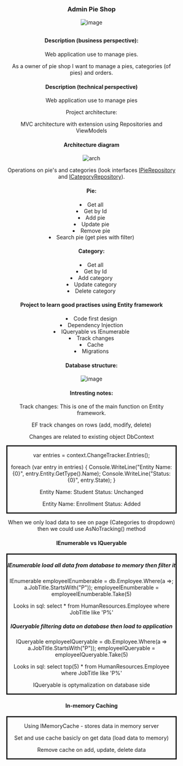 <!DOCTYPE html>
<html>
<head>
</head>
<body style="margin: auto; text-align: center;">
    <h3>Admin Pie Shop</h3>
    
![image](https://github.com/kadisin/PieShopAdmin/assets/38622355/9f74fe95-f7e8-4639-b035-7333b3561f57)

<div class="container" style="text-align: center; margin: 30px">
<h4>Description (business perspective):</h4>

<p>Web application use to manage pies.</p>

<p>As a owner of pie shop I want to manage a pies, categories (of pies) and orders.

<h4>Description (technical perspective)</h4>

<p>Web application use to manage pies</p>

<p>Project architecture:</p>

<p>MVC architecture with extension using Repositories and ViewModels</p>

<h4>Architecture diagram</h4>

![arch](https://github.com/kadisin/PieShopAdmin/assets/38622355/b6c88b13-5b37-4163-84c3-a3e60c9c01a7)


<p>Operations on pie's and categories (look interfaces <a href="https://github.com/kadisin/PieShopAdmin/blob/master/PieShopAdmin/Models/Repositories/IPieRepository.cs">IPieRepository</a> and <a href="https://github.com/kadisin/PieShopAdmin/blob/master/PieShopAdmin/Models/Repositories/ICategoryRepository.cs">ICategoryRepository</a>).</p>

<h4> Pie:</h4>
<li>Get all</li>
<li>Get by Id</li>
<li>Add pie</li>
<li>Update pie</li>
<li>Remove pie</li>
<li>Search pie (get pies with filter)</li>

<h4>Category:</h4>
<li>Get all</li>
<li>Get by Id</li>
<li>Add category</li>
<li>Update category</li>
<li>Delete category</li>
<p />
<h4>Project to learn good practises using Entity framework</h4>
<p />
<li>Code first design</li>
<li>Dependency Injection</li>
<li>IQueryable vs IEnumerable</li>
<li>Track changes</li>
<li>Cache</li>
<li>Migrations</li>
<p></p>
<h4>Database structure:</h4>

![image](https://github.com/kadisin/PieShopAdmin/assets/38622355/73803411-973a-4359-8255-88682482a2fe) 

<h4>Intresting notes: </h4>
<p>Track changes: This is one of the main function on Entity framework.</p>
<p>EF track changes on rows (add, modify, delete) </p> 
<p>Changes are related to existing object DbContext</p>
<div class="border" style="border-style: solid;">
    <p>var entries = context.ChangeTracker.Entries();</p>
    <p>foreach (var entry in entries) { Console.WriteLine("Entity Name: {0}", entry.Entity.GetType().Name); Console.WriteLine("Status: {0}", entry.State); }</p>
    <p>Entity Name: Student Status: Unchanged</p>
    <p>Entity Name: Enrollment Status: Added</p>
</div>
<p>When we only load data to see on page (Categories to dropdown) then we could use AsNoTracking() method</p>
<h4>IEnumerable vs IQueryable</h4>
<div class="border" style="border-style: solid;">
    <h5>IEnumerable load all data from database to memory then filter it</h5>
    <p>IEnumerable employeeIEnumberable = db.Employee.Where(a =>; a.JobTitle.StartsWith("P")); employeeIEnumberable = employeeIEnumberable.Take(5)</p>
    <p>Looks in sql: select * from HumanResources.Employee where JobTitle like 'P%'</p>
    <h5>IQueryable filtering data on database then load to application</h5>
    <p>IQueryable employeeIQueryable = db.Employee.Where(a => a.JobTitle.StartsWith("P")); employeeIQueryable = employeeIQueryable.Take(5)</p>
    <p>Looks in sql: select top(5) * from HumanResources.Employee where JobTitle like 'P%'</p>
    <p>IQueryable is optymalization on database side</p>
</div>
<h4>In-memory Caching</h4>
<div class="border" style="border-style: solid;">
    <p>Using IMemoryCache - stores data in memory server</p>
    <p>Set and use cache basicly on get data (load data to memory)</p>
    <p>Remove cache on add, update, delete data</p>
</div>
</div>
</body>
</html>
